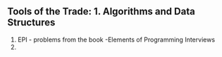 
Tools of the Trade: 1. Algorithms and Data Structures
--------------------------------------------------

1. EPI - problems from the book -Elements of Programming Interviews
2.

